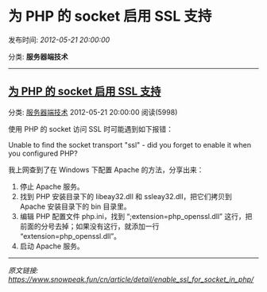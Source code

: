 # 为 PHP 的 socket 启用 SSL 支持

发布时间: *2012-05-21 20:00:00*

分类: __服务器端技术__

---------

## [为 PHP 的 socket 启用 SSL 支持](/cn/article/detail/enable_ssl_for_socket_in_php/)

分类: [服务器端技术](/cn/article/category/server_side_technology/) 2012-05-21 20:00:00 阅读(5998)

使用 PHP 的 socket 访问 SSL 时可能遇到如下报错：

Unable to find the socket transport "ssl" - did you forget to enable it when you configured PHP?

我上网查到了在 Windows 下配置 Apache 的方法，分享出来：

  1. 停止 Apache 服务。
  2. 找到 PHP 安装目录下的 libeay32.dll 和 ssleay32.dll，把它们拷贝到 Apache 安装目录下的 bin 目录里。
  3. 编辑 PHP 配置文件 php.ini，找到 “;extension=php_openssl.dll” 这行，把前面的分号去掉；如果没有这行，就添加一行 “extension=php_openssl.dll”。
  4. 启动 Apache 服务。



---
*原文链接: https://www.snowpeak.fun/cn/article/detail/enable_ssl_for_socket_in_php/*
